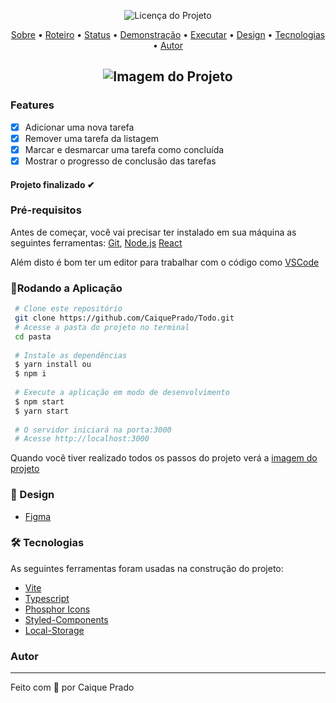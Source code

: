 

<p align="center">
  <img alt="Licença do Projeto" src="https://img.shields.io/badge/LICENSE-MIT-green"/>
<p>


<p align="center">
 <a href="#computer-sobre">Sobre</a> •
 <a href="#memo-roteiro">Roteiro</a> •
 <a href="#triangular_ruler-status-do-projeto">Status</a> •
 <a href="#movie_camera-demonstração">Demonstração</a> •
 <a href="#dvd-executar-o-projeto">Executar</a> •
  <a href="#dvd-executar-o-projeto">Design</a> •
 <a href="#hammer-tecnologias">Tecnologias</a> •
 <a href="#boy-autor">Autor</a> 
</p>

<h2 align="center"><img alt="Imagem do Projeto" id="imagem" title="#Projeto"
 src="Onde está sua imagem" /> 
</h2>

### Features 
- [x] Adicionar uma nova tarefa
- [x] Remover uma tarefa da listagem
- [x] Marcar e desmarcar uma tarefa como concluída
- [x] Mostrar o progresso de conclusão das tarefas

<h4  align="left">
Projeto finalizado ✔
</h4>

###  Pré-requisitos<a id="pre-requisitos"></a>

Antes de começar, você vai precisar ter instalado em sua máquina as seguintes ferramentas:
 [Git](https://git-scm.com/),
 [Node.js](https://nodejs.org/pt-br/)
 [React](https://reactjs.org/)
 
 Além disto é bom ter um editor para trabalhar com o código como [VSCode](https://code.visualstudio.com/)
 
   ### 🎲Rodando a Aplicação<a id="rodando"></a>
   
   
````bash 
 # Clone este repositório
 git clone https://github.com/CaiquePrado/Todo.git 
 # Acesse a pasta do projeto no terminal
 cd pasta
 
 # Instale as dependências
 $ yarn install ou
 $ npm i 
 
 # Execute a aplicação em modo de desenvolvimento
 $ npm start 
 $ yarn start
 
 # O servidor iniciará na porta:3000
 # Acesse http://localhost:3000
 ````
<p> Quando você tiver realizado todos os passos do projeto verá a  <a href="#imagem" >imagem do projeto</a> </p>

### 🎨 Design<a id="tecnologias"></a>

 - [Figma](https://www.figma.com/file/lwVwXjLf1h90MrJ4dynNzQ/TodoList?node-id=0%3A1&t=TFLr6F3Q5CgQox74-1) 

### 🛠 Tecnologias<a id="tecnologias"></a>
 As seguintes ferramentas foram usadas na construção do projeto:
 
  - [Vite](https://vitejs.dev/) 
  - [Typescript](https://www.typescriptlang.org/)
  - [Phosphor Icons](https://phosphoricons.com/)
  - [Styled-Components](https://styled-components.com/) 
  - [Local-Storage](https://developer.mozilla.org/en-US/docs/Web/API/Window/localStorage) 
  
  ### Autor <a id="autor"> </a>

---
<a href="https://github.com/CaiquePrado" style="text-decoration: none;">
<span> Feito com 💙 por Caique Prado</span> 
</a> 
